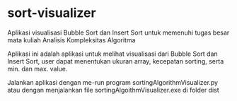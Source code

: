 # sort-visualizer
Aplikasi visualisasi Bubble Sort dan Insert Sort untuk memenuhi tugas besar mata kuliah Analisis Kompleksitas Algoritma

Aplikasi ini adalah aplikasi untuk melihat visualisasi dari Bubble Sort dan Insert Sort, user dapat menentukan ukuran array, kecepatan sorting, serta min. dan max. value.

Jalankan aplikasi dengan me-run program sortingAlgorithmVisualizer.py atau dengan menjalankan file sortingAlgoithmVisualizer.exe di folder dist
